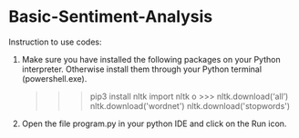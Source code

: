 # Basic-Sentiment-Analysis
Instruction to use codes:
1. Make sure you have installed the following packages on your Python interpreter. Otherwise install them through your Python terminal (powershell.exe). 
    >>> pip3 install nltk 
    >>> import nltk o >>> nltk.download(‘all’) 
    >>> nltk.download('wordnet')
    >>> nltk.download('stopwords')
2. Open the file program.py in your python IDE and click on the Run icon.
